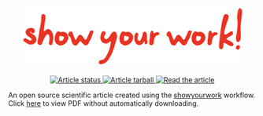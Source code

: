<p align="center">
<a href="https://github.com/showyourwork/showyourwork">
<img width = "450" src="https://raw.githubusercontent.com/showyourwork/.github/main/images/showyourwork.png" alt="showyourwork"/>
</a>
<br>
<br>
<a href="https://github.com/maxisi/gwisotropy/actions/workflows/build.yml">
<img src="https://github.com/maxisi/gwisotropy/actions/workflows/build.yml/badge.svg?branch=main" alt="Article status"/>
</a>
<a href="https://github.com/maxisi/gwisotropy/raw/main-pdf/arxiv.tar.gz">
<img src="https://img.shields.io/badge/article-tarball-blue.svg?style=flat" alt="Article tarball"/>
</a>
<a href="https://github.com/maxisi/gwisotropy/raw/main-pdf/gwisotropy.pdf">
<img src="https://img.shields.io/badge/article-pdf-blue.svg?style=flat" alt="Read the article"/>
</a>
</p>

An open source scientific article created using the [showyourwork](https://github.com/showyourwork/showyourwork) workflow. Click [here](https://github.com/maxisi/gwisotropy/blob/main-pdf/gwisotropy.pdf) to view PDF without automatically downloading.

